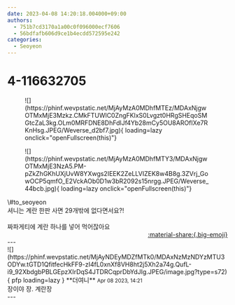 ```yaml
---
date: 2023-04-08 14:20:18.004000+09:00
authors:
  - 751b7cd3170a1a00c0f096000ecf7606
  - 56bdfafb606d9ce1b4ecdd572595e242
categories:
  - Seoyeon
---
```


# 4-116632705

<div class="post-container" markdown="1">
<div class="content-container md-sidebar__scrollwrap" markdown="1">


<figure markdown="1">
![](https://phinf.wevpstatic.net/MjAyMzA0MDhfMTEz/MDAxNjgwOTMxMjE3Mzkz.CMkFTUWlC0ZngFKlxS0Lvgzt0HRgSHEqoSMGtcZaL3kg.OLm0MRFDNE8DhFdlJf4Yb28mCy5OU8AROfIXe7RKnHsg.JPEG/Weverse_d2bf7.jpg){ loading=lazy onclick="openFullscreen(this)"}
</figure>

<figure markdown="1">
![](https://phinf.wevpstatic.net/MjAyMzA0MDhfMTY3/MDAxNjgwOTMxMjE3NzA5.PM-pZkZhGKhUXjUvW8YXwgs2IEEK2ZeLLVIZEK8w4B8g.3ZVrj_GowOCP5qmfO_E2VckAOb0D1w3bR2092s15nrgg.JPEG/Weverse_44bcb.jpg){ loading=lazy onclick="openFullscreen(this)"}
</figure>
\#to_seoyeon<br>셔니는 계란 한판 사면 29개밖에 없다면서요?!<br><br>짜파게티에 계란 하나를 넣어 먹어잖아요

</div>
</div>

<div style="text-align: right;" markdown="1">
<a href="https://weverse.io/fromis9/fanpost/4-116632705" style="text-align: right;">:material-share:{.big-emoji}</a>
</div>
---

<div class="comments-container md-sidebar__scrollwrap" markdown="1">
<div class="comment" markdown="1">
<div class='id-container' markdown="1">
![](https://phinf.wevpstatic.net/MjAyNDEyMDZfMTk0/MDAxNzMzNDYzMTU3ODYw.tGTD1QfitfecHkFF9-zI4fL0xnXf8VH8ht2j5Xh2a74g.QufL-i9_92XbdgbPBLGEpzXIrDqS4JTDRCqprDbYdJIg.JPEG/image.jpg?type=s72){ pfp loading=lazy }
**<span class="artist">더여니</span>** <small>Apr 08 2023, 14:21</small><br>
</div>
<div class='comment-body' markdown="1">
장이야 장. 계란장
</div>
</div>
</div>
---

